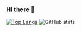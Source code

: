 ### Hi there 👋
[![Top Langs](https://github-readme-stats.vercel.app/api/top-langs/?username=SalarKesha&layout=donut)](https://github.com/SalarKesha/github-readme-stats)
![GitHub stats](https://github-readme-stats.vercel.app/api?username=SalarKesha&show_icons=true&theme=radical)
